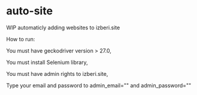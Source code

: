 # auto-site
WIP automaticly adding websites to izberi.site

How to run:

You must have geckodriver version > 27.0,

You must install Selenium library,

You must have admin rights to izberi.site,

Type your email and password to admin_email="" and admin_password=""
